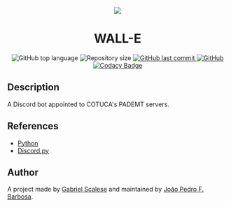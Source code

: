 <p align="center">
  <img src="https://cdn.discordapp.com/avatars/902599358405562438/12b99b374a675df27babbee10661555f.png">
  <h1 align="center">WALL-E</h1>
</p>

<p align="center">
  <img alt="GitHub top language" src="https://img.shields.io/github/languages/top/oJPBarbosa/wall-e.svg">

  <img alt="Repository size" src="https://img.shields.io/github/repo-size/oJPBarbosa/wall-e.svg">

  <a href="https://github.com/oJPBarbosa/wall-e/commits/master">
    <img alt="GitHub last commit" src="https://img.shields.io/github/last-commit/oJPBarbosa/wall-e.svg">
  </a>

  <a href="https://github.com/oJPBarbosa/wall-e/blob/main/LICENSE">
    <img alt="GitHub" src="https://img.shields.io/github/license/oJPBarbosa/oJPBarbosa/wall-e.svg">
  </a>

  <a href="https://www.codacy.com/gh/oJPBarbosa/wall-e/dashboard?utm_source=github.com&amp;utm_medium=referral&amp;utm_content=oJPBarbosa/wall-e&amp;utm_campaign=Badge_Grade">
    <img alt="Codacy Badge" src="https://app.codacy.com/project/badge/Grade/2e2954cf5f7145c3933c9da3078f1d00">
  </a>
</p>

## Description
A Discord bot appointed to COTUCA's PADEMT servers.

## References

- [Python](https://www.python.org/)
- [Discord.py](https://github.com/Rapptz/discord.py)

## Author
A project made by [Gabriel Scalese](https://github.com/GabrielVScalese) and maintained by [João Pedro F. Barbosa](https://github.com/oJPBarbosa).